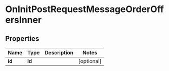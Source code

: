 

# OnInitPostRequestMessageOrderOffersInner


## Properties

| Name | Type | Description | Notes |
|------------ | ------------- | ------------- | -------------|
|**id** | **Id** |  |  [optional] |



